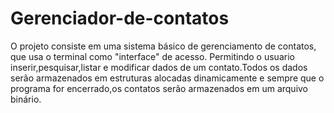# Gerenciador-de-contatos

O projeto consiste em uma sistema básico de gerenciamento de contatos, que usa o terminal como "interface" de acesso.
Permitindo o usuario inserir,pesquisar,listar e modificar dados de um contato.Todos os dados serão armazenados em estruturas alocadas dinamicamente e sempre que o programa 
for encerrado,os contatos serão armazenados em um arquivo binário.
